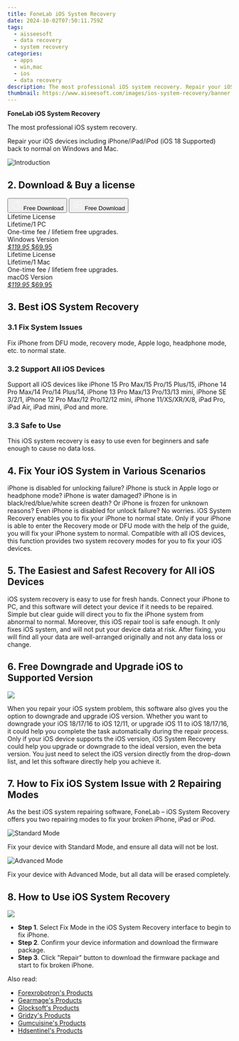 ```yaml
---
title: FoneLab iOS System Recovery
date: 2024-10-02T07:50:11.759Z
tags: 
  - aisseesoft
  - data recovery
  - system recovery
categories: 
  - apps
  - win,mac
  - ios
  - data recovery
description: The most professional iOS system recovery. Repair your iOS devices including iPhone/iPad/iPod (iOS 18 Supported) back to normal on Windows and Mac.
thumbnail: https://www.aiseesoft.com/images/ios-system-recovery/banner.png
---
```


**FoneLab iOS System Recovery**

The most professional iOS system recovery.

Repair your iOS devices including iPhone/iPad/iPod (iOS 18 Supported) back to normal on Windows and Mac.

![Introduction](https://www.aiseesoft.com/images/ios-system-recovery/banner.png)

## 2. Download & Buy a license

<div class="mx-auto flex items-center justify-center space-x-4">
  <button 
  onclick="javascript:window.open('https://secure.2checkout.com/order/checkout.php?PRODS=4709680&QTY=1&COUPON=AISEOHC&DESIGN_TYPE=2&SHORT_FORM=1&AFFILIATE=108875&CART=1', '_blank');
    window.open('https://download.aiseesoft.com/mac/mac-fonelab-9.dmg', '_blank');void(0);"
  class="flex flex-row font-bold rounded-lg text-lg w-48 h-16 bg-[#FF8014] text-[#ffffff] items-center justify-center p-2">
    <svg width="24px" height="24px" viewBox="0 0 24 24" xmlns="http://www.w3.org/2000/svg" color="#ffffff" fill="none" stroke="currentColor" stroke-width="3" stroke-linecap="round" stroke-linejoin="round"><path d="M16 2C16.3632 4.17921 14.0879 5.83084 12.8158 6.57142C12.4406 6.78988 12.0172 6.5117 12.0819 6.08234C12.2993 4.63878 13.0941 2.00008 16 2Z" stroke="#f8f7f7" stroke-width="1.5"></path><path d="M9 6.5C9.89676 6.5 10.6905 6.69941 11.2945 6.92013C12.0563 7.19855 12.9437 7.19854 13.7055 6.92012C14.3094 6.6994 15.1032 6.5 15.9999 6.5C17.0852 6.5 18.4649 7.08889 19.4999 8.26666C16 11 17 15.5 20.269 16.6916C19.2253 19.5592 17.2413 21.5 15.4999 21.5C13.9999 21.5 14 20.8 12.5 20.8C11 20.8 11 21.5 9.5 21.5C7 21.5 4 17.5 4 12.5C4 8.5 7 6.5 9 6.5Z" stroke="#f8f7f7" stroke-width="1.5"></path></svg>    
    <span class="font-medium mx-auto">Free Download</span>  
  </button>
  <button 
  onclick="javascript:window.open('https://secure.2checkout.com/order/checkout.php?PRODS=4694285&QTY=1&COUPON=AISEOHC&DESIGN_TYPE=2&SHORT_FORM=1&AFFILIATE=108875&CART=1', '_blank');
    window.open('https://download.aiseesoft.com/fonelab-9.exe', '_blank');void(0);"
  class="flex flex-row font-bold rounded-lg text-lg w-48 h-16 bg-[#FF8014] text-[#ffffff] items-center justify-center p-2">
    <svg width="24px" height="24px" viewBox="0 0 24 24" xmlns="http://www.w3.org/2000/svg" color="#ffffff" fill="none" stroke="currentColor" stroke-width="3" stroke-linecap="round" stroke-linejoin="round"><path d="M4 16.9865V7.01353C4 6.71792 4.21531 6.46636 4.50737 6.42072L19.3074 4.10822C19.6713 4.05137 20 4.33273 20 4.70103V19.299C20 19.6673 19.6713 19.9486 19.3074 19.8918L4.50737 17.5793C4.21531 17.5336 4 17.2821 4 16.9865Z" stroke="#f8f7f7" stroke-width="1.5"></path><path d="M4 12H20" stroke="#f8f7f7" stroke-width="1.5"></path><path d="M10.5 5.5V18.5" stroke="#f8f7f7" stroke-width="1.5"></path></svg>
    <span class="font-medium mx-auto">Free Download</span>  
  </button>
</div>

<div class="mx-auto flex items-center justify-center">
  <div class="m-8 grid grid-cols-1 gap-6 xl:grid-cols-2">
    <div class="flex w-full flex-col rounded-2xl bg-[#ffffff] text-[#374151] shadow-xl xl:w-96">
      <div class="flex h-full flex-col p-8">
        <div class="pb-6 text-3xl font-bold">Lifetime License</div>
        <div class="pb-12 text-lg">
          Lifetime/1 PC
          <div class="text-xs">One-time fee / lifetiem free upgrades.</div>
          <div class="text-xs">Windows Version</div>
        </div>
        <div class="flex flex-col gap-3 text-base"></div>
        <div class="flex flex-grow"></div>
        <div class="flex pt-10">
          <a href="https://secure.2checkout.com/order/checkout.php?PRODS=4694285&QTY=1&COUPON=AISEOHC&DESIGN_TYPE=2&SHORT_FORM=1&AFFILIATE=108875&CART=1" class="w-full transform cursor-pointer rounded-lg bg-[#7e22ce] p-3 text-center text-xl font-bold !text-[#ffffff] !no-underline transition-transform hover:bg-purple-800 active:scale-95"> 
           <em class="text-base line-through !text-[#c5c5c5]">$119.95</em>
            $69.95
          </a>
        </div>
      </div>
    </div>
    <div class="flex w-full flex-col rounded-2xl bg-[#ffffff] text-[#374151] shadow-xl xl:w-96">
      <div class="flex h-full flex-col p-8">
        <div class="pb-6 text-3xl font-bold">Lifetime License</div>
        <div class="pb-12 text-lg">
          Lifetime/1 Mac
          <div class="text-xs">One-time fee / lifetiem free upgrades.</div>
          <div class="text-xs">macOS Version</div>
        </div>
        <div class="flex flex-col gap-3 text-base"></div>
        <div class="flex flex-grow"></div>
        <div class="flex pt-10">
          <a href="https://secure.2checkout.com/order/checkout.php?PRODS=4709680&QTY=1&COUPON=AISEOHC&DESIGN_TYPE=2&SHORT_FORM=1&AFFILIATE=108875&CART=1" class="w-full transform cursor-pointer rounded-lg bg-[#7e22ce] p-3 text-center text-xl font-bold !text-[#ffffff] !no-underline transition-transform hover:bg-purple-800 active:scale-95">
           <em class="text-base line-through !text-[#c5c5c5]">$119.95</em>
            $69.95
          </a>
        </div>
      </div>
    </div>   
  </div>
</div>

## 3. Best iOS System Recovery

### 3.1 Fix System Issues

Fix iPhone from DFU mode, recovery mode, Apple logo, headphone mode, etc. to normal state.

### 3.2 Support All iOS Devices

Support all iOS devices like iPhone 15 Pro Max/15 Pro/15 Plus/15, iPhone 14 Pro Max/14 Pro/14 Plus/14, iPhone 13 Pro Max/13 Pro/13/13 mini, iPhone SE 3/2/1, iPhone 12 Pro Max/12 Pro/12/12 mini, iPhone 11/XS/XR/X/8, iPad Pro, iPad Air, iPad mini, iPod and more.

### 3.3 Safe to Use

This iOS system recovery is easy to use even for beginners and safe enough to cause no data loss.

## 4. Fix Your iOS System in Various Scenarios

iPhone is disabled for unlocking failure? iPhone is stuck in Apple logo or headphone mode? iPhone is water damaged? iPhone is in black/red/blue/white screen death? Or iPhone is frozen for unknown reasons? Even iPhone is disabled for unlock failure? No worries. iOS System Recovery enables you to fix your iPhone to normal state. Only if your iPhone is able to enter the Recovery mode or DFU mode with the help of the guide, you will fix your iPhone system to normal. Compatible with all iOS devices, this function provides two system recovery modes for you to fix your iOS devices.

## 5. The Easiest and Safest Recovery for All iOS Devices

iOS system recovery is easy to use for fresh hands. Connect your iPhone to PC, and this software will detect your device if it needs to be repaired. Simple but clear guide will direct you to fix the iPhone system from abnormal to normal. Moreover, this iOS repair tool is safe enough. It only fixes iOS system, and will not put your device data at risk. After fixing, you will find all your data are well-arranged originally and not any data loss or change.

## 6. Free Downgrade and Upgrade iOS to Supported Version

![](https://www.aiseesoft.com/images/ios-system-recovery/upgrade-downgrade.png)

When you repair your iOS system problem, this software also gives you the option to downgrade and upgrade iOS version. Whether you want to downgrade your iOS 18/17/16 to iOS 12/11, or upgrade iOS 11 to iOS 18/17/16, it could help you complete the task automatically during the repair process. Only if your iOS device supports the iOS version, iOS System Recovery could help you upgrade or downgrade to the ideal version, even the beta version. You just need to select the iOS version directly from the drop-down list, and let this software directly help you achieve it.

## 7. How to Fix iOS System Issue with 2 Repairing Modes

As the best iOS system repairing software, FoneLab – iOS System Recovery offers you two repairing modes to fix your broken iPhone, iPad or iPod.

![Standard Mode](https://www.aiseesoft.com/images/ios-system-recovery/standard-mode.png)

Fix your device with Standard Mode, and ensure all data will not be lost.

![Advanced Mode](https://www.aiseesoft.com/images/ios-system-recovery/advanced-mode.png)

Fix your device with Advanced Mode, but all data will be erased completely.

## 8. How to Use iOS System Recovery

![](https://www.aiseesoft.com/images/ios-system-recovery/guide-interface.jpg)

- **Step 1**. Select Fix Mode in the iOS System Recovery interface to begin to fix iPhone.
- **Step 2**. Confirm your device information and download the firmware package.
- **Step 3**. Click "Repair" button to download the firmware package and start to fix broken iPhone.

<ins class="adsbygoogle"
      style="display:block"
      data-ad-client="ca-pub-7571918770474297"
      data-ad-slot="8358498916"
      data-ad-format="auto"
      data-full-width-responsive="true"></ins>

<span class="atpl-alsoreadstyle">Also read:</span>
<div><ul>
<li><a href="https://tools.techidaily.com/forexrobotron/products/"><u>Forexrobotron's Products</u></a></li>
<li><a href="https://tools.techidaily.com/gearmage/products/"><u>Gearmage's Products</u></a></li>
<li><a href="https://tools.techidaily.com/glocksoft/products/"><u>Glocksoft's Products</u></a></li>
<li><a href="https://tools.techidaily.com/gridzy/products/"><u>Gridzy's Products</u></a></li>
<li><a href="https://tools.techidaily.com/gumcuisine/products/"><u>Gumcuisine's Products</u></a></li>
<li><a href="https://tools.techidaily.com/hdsentinel/products/"><u>Hdsentinel's Products</u></a></li>
</ul></div>

